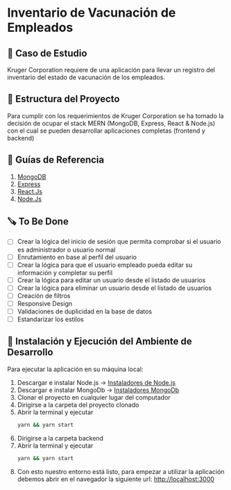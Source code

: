 # Inventario de Vacunación de Empleados

## 📄 Caso de Estudio

Kruger Corporation requiere de una aplicación para llevar un registro del inventario del estado de vacunación de los empleados.

## 🔨 Estructura del Proyecto

Para cumplir con los requerimientos de Kruger Corporation se ha tomado la decisión de ocupar el stack MERN (MongoDB, Express, React & Node.js) con el cual se pueden desarrollar aplicaciones completas (frontend y backend)

## 📃 Guías de Referencia

1. [MongoDB](https://www.mongodb.com/)
2. [Express](https://expressjs.com/es/starter/installing.html)
3. [React.Js](https://reactjs.org/docs/)
4. [Node.Js](https://nodejs.org/es/docs/)

## 🪚 To Be Done

- [ ] Crear la lógica del inicio de sesión que permita comprobar si el usuario es administrador o usuario normal
- [ ] Enrutamiento en base al perfil del usuario
- [ ] Crear la lógica para que el usuario empleado pueda editar su información y completar su perfil
- [ ] Crear la lógica para editar un usuario desde el listado de usuarios
- [ ] Crear la lógica para eliminar un usuario desde el listado de usuarios
- [ ] Creación de filtros
- [ ] Responsive Design
- [ ] Validaciones de duplicidad en la base de datos
- [ ] Estandarizar los estilos

## 📍 Instalación y Ejecución del Ambiente de Desarrollo

Para ejecutar la aplicación en su máquina local:

1. Descargar e instalar Node.js -> [Instaladores de Node.js](https://nodejs.org/es/)
2. Descargar e instalar MongoDb -> [Instaladores MongoDb](https://www.mongodb.com/products/compass)
3. Clonar el proyecto en cualquier lugar del computador
4. Dirigirse a la carpeta del proyecto clonado
5. Abrir la terminal y ejecutar
   ```sh
   yarn && yarn start
   ```
6. Dirigirse a la carpeta backend
7. Abrir la terminal y ejecutar
   ```sh
   yarn && yarn start
   ```
8. Con esto nuestro entorno está listo, para empezar a utilizar la aplicación debemos abrir en el navegador la siguiente url: <http://localhost:3000>
